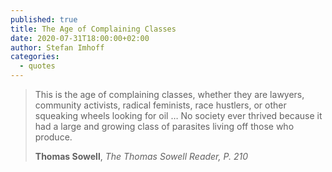 ```yaml
---
published: true
title: The Age of Complaining Classes
date: 2020-07-31T18:00:00+02:00
author: Stefan Imhoff
categories:
  - quotes
---
```


> This is the age of complaining classes, whether they are lawyers, community activists, radical feminists, race hustlers, or other squeaking wheels looking for oil … No society ever thrived because it had a large and growing class of parasites living off those who produce.
>
> **Thomas Sowell**, _The Thomas Sowell Reader, P. 210_
